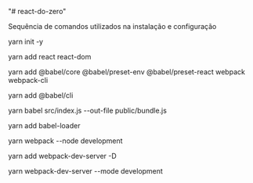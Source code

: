 "# react-do-zero" 


Sequência de comandos utilizados na instalação e configuração

yarn init -y

yarn add react react-dom

yarn add @babel/core @babel/preset-env @babel/preset-react webpack webpack-cli

yarn add @babel/cli

yarn babel src/index.js --out-file public/bundle.js

yarn add babel-loader

yarn webpack --node development

yarn add webpack-dev-server -D

yarn webpack-dev-server --mode development
